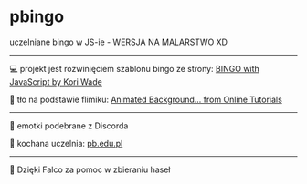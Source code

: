 # pbingo
uczelniane bingo w JS-ie - WERSJA NA MALARSTWO XD
___

💻 projekt jest rozwinięciem szablonu bingo ze strony: [BINGO with JavaScript by Kori Wade](https://codepen.io/koriwade/pen/BoOqGM)

🎨 tło na podstawie flimiku: [Animated Background... from Online Tutorials](https://www.youtube.com/watch?v=LTMNdqsFh9M)

___

👶 emotki podebrane z Discorda 

🥰 kochana uczelnia: [pb.edu.pl](https://pb.edu.pl/)

___

🦅 Dzięki Falco za pomoc w zbieraniu haseł
